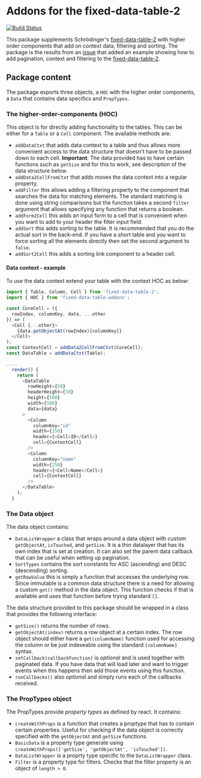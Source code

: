 # Addons for the fixed-data-table-2

[![Build Status](https://travis-ci.org/gforge/fixed-data-table-addons.svg?branch=master)](https://travis-ci.org/gforge/fixed-data-table-addons)


This package supplements Schr&ouml;dinger's [fixed-data-table-2][fdt2] with higher order components that add on context data, filtering and sorting. The package is the results from an [issue][fdt2-issue] that added an example showing how to add pagination, context and filtering to the [fixed-data-table-2][fdt2].

## Package content

The package exports three objects, a `HOC` with the higher order components, a `Data` that contains data specifics and `PropTypes`.

### The higher-order-components (HOC)

This object is for directly adding functionality to the tables. This can be either for a `Table` or a `Cell` component. The available methods are:

- `addDataCtxt` that adds data context to a table and thus allows more convenient access to the data structure that doesn't have to be passed down to each cell. **Important**: The data provided has to have certain functions such as `getSize` and for this to work, see description of the data structure below.
- `addData2CellFromCtxt` that adds moves the data context into a regular property.
- `addFilter` this allows adding a filtering property to the component that searches the data for matching elements. The standard matching is done using string comparisons but the function takes a second `filter` argument that allows specifying any function that returns a boolean.
- `addForm2Cell` this adds an input form to a cell that is convenient when you want to add to your header the filter input field.
- `addSort` this adds sorting to the table. It is recommended that you do the actual sort in the back-end. If you have a short table and you want to force sorting all the elements directly then set the second argument to `false`.
- `addSort2Cell` this adds a sorting link component to a header cell.

#### Data context - example

To use the data context extend your table with the context HOC as below:

```js
import { Table, Column, Cell } from 'fixed-data-table-2';
import { HOC } from 'fixed-data-table-addons';

const CoreCell = ({
  rowIndex, columnKey, data, ...other
}) => (
  <Cell {...other}>
    {data.getObjectAt(rowIndex)[columnKey]}
  </Cell>
);
const ContextCell = addData2CellFromCtxt(CoreCell);
const DataTable = addDataCtxt(Table);

....
  render() {
    return (
      <DataTable
        rowHeight={50}
        headerHeight={50}
        height={500}
        width={500}
        data={data}
      >
        <Column
          columnKey="id"
          width={250}
          header={<Cell>ID</Cell>}
          cell={ContextCell}
        />
        <Column
          columnKey="name"
          width={250}
          header={<Cell>Name</Cell>}
          cell={ContextCell}
        />
      </DataTable>      
    );
  }
```

### The Data object

The data object contains:

- `DataListWrapper` a class that wraps around a data object with custom `getObjectAt`, `isTouched`, and `getSize`. It is a thin datalayer that has its own index that is set at creation. It can also set the parent data callback that can be useful when setting up pagination.
- `SortTypes` contains the sort constants for ASC (ascending) and DESC (descending) sorting.
- `getRowValue` this is simply a function that accesses the underlying row. Since immutable is a common data structure there is a need for allowing a custom `get()` method in the data object. This function checks if that is available and uses that function before trying standard `[]`.

The data structure provided to this package should be wrapped in a class that provides the following interface:

- `getSize()` returns the number of rows.
- `getObjectAt(index)` returns a row object at a certain index. The row object should either have a `get(columnName)` function used for accessing the column or be just indexeable using the standard `[columnName]` syntax.
- `setCallback(callbackFunction)` is *optional* and is used together with paginated data. If you have data that will load later and want to trigger events when this happens then add those events using this function.
- `runCallbacks()` also *optional* and simply runs each of the callbacks received.

### The PropTypes object

The PropTypes provide *property types* as defined by react. It contains:

- `createWithProps` is a function that creates a proptype that has to contain certain properties. Useful for checking if the data object is correctly specified with the `getObjectAt` and `getSize` functions.
- `BasicData` is a property type generate using `createWithProps(['getSize', 'getObjectAt', 'isTouched'])`.
- `DataListWrapper` is a proprty type specific to the `DataListWrapper` class.
- `Filter` is a property type for filters. Checks that the filter property is an object of `length > 0`.

[fdt2]: https://github.com/schrodinger/fixed-data-table-2/
[fdt2-issue]: https://github.com/schrodinger/fixed-data-table-2/issues/76

